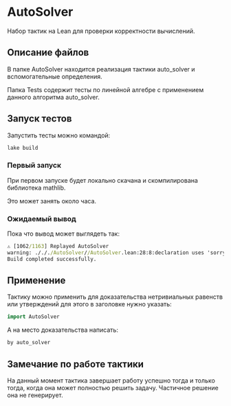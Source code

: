 # AutoSolver

Набор тактик на Lean для проверки корректности вычислений.

## Описание файлов

В папке AutoSolver находится реализация тактики auto_solver и вспомогательные определения.

Папка Tests содержит тесты по линейной алгебре с применением данного алгоритма auto_solver.

## Запуск тестов

Запустить тесты можно командой:

```bash
lake build
```

### Первый запуск

При первом запуске будет локально скачана и скомпилирована библиотека mathlib.

Это может занять около часа.

### Ожидаемый вывод

Пока что вывод может выглядеть так:

```cmd
⚠ [1062/1163] Replayed AutoSolver
warning: ./././AutoSolver//AutoSolver.lean:28:8:declaration uses 'sorry'
Build completed successfully.
```

## Применение

Тактику можно применить для доказательства нетривиальных равенств или утверждений для этого в заголовке нужно указать:

```c++
import AutoSolver
```

А на место доказательства написать:

```c++
by auto_solver
```

## Замечание по работе тактики

На данный момент тактика завершает работу успешно тогда и только тогда, когда она может полностью решить задачу. Частичное решение она не генерирует.
